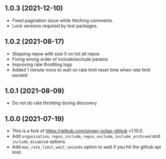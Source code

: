 1.0.3 (2021-12-10)
------------------
- Fixed pagination issue while fetching comments.
- Lock versions required by test packages.

1.0.2 (2021-08-17)
------------------
- Skipping repos with size 0 on list all repos
- Fixing wrong order of include/exclude params
- Improving rate throttling logs
- Added 1 minute more to wait on rate limit reset time when rate limit exceed 

1.0.1 (2021-08-09)
------------------
- Do not do rate throtting during discovery

1.0.0 (2021-07-19)
------------------

- This is a fork of https://github.com/singer-io/tap-github v1.10.0. 
- Add `organization`, `repos_include`, `repos_exclude`, `include_archived` and `include_disabled` options.
- Add `max_rate_limit_wait_seconds` option to wait if you hit the github api limit.
